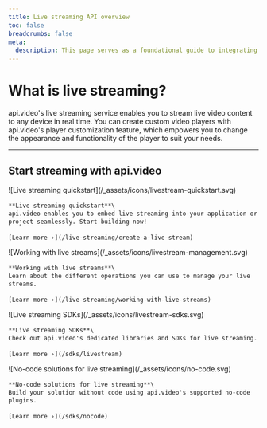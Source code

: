 ```yaml
---
title: Live streaming API overview
toc: false
breadcrumbs: false
meta:
  description: This page serves as a foundational guide to integrating api.video's solutions for live streaming.
---
```


<div class="section-header no-toc">

# What is <span style="color: var(--accent-10)">live streaming</span>?

  api.video's live streaming service enables you to stream live video content to any device in real time. You can create custom video players with api.video's player customization feature, which empowers you to change the appearance and functionality of the player to suit your needs.

</div>

---

## Start streaming with api.video

<Grid cols="2" gap="3">
<Card pad="3">
    ![Live streaming quickstart](/_assets/icons/livestream-quickstart.svg)

    **Live streaming quickstart**\
    api.video enables you to embed live streaming into your application or project seamlessly. Start building now!

    [Learn more ›](/live-streaming/create-a-live-stream)
</Card>
<Card pad="3">
    ![Working with live streams](/_assets/icons/livestream-management.svg)

    **Working with live streams**\
    Learn about the different operations you can use to manage your live streams.

    [Learn more ›](/live-streaming/working-with-live-streams)
</Card>
<Card pad="3">
    ![Live streaming SDKs](/_assets/icons/livestream-sdks.svg)

    **Live streaming SDKs**\
    Check out api.video's dedicated libraries and SDKs for live streaming.

    [Learn more ›](/sdks/livestream)
</Card>
<Card pad="3">
    ![No-code solutions for live streaming](/_assets/icons/no-code.svg)

    **No-code solutions for live streaming**\
    Build your solution without code using api.video's supported no-code plugins.

    [Learn more ›](/sdks/nocode)
</Card>
</Grid>